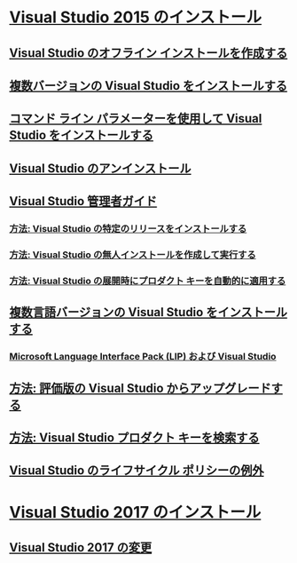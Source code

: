 # [Visual Studio 2015 のインストール](install-visual-studio-2015.md)
## [Visual Studio のオフライン インストールを作成する](create-an-offline-installation-of-visual-studio.md)
## [複数バージョンの Visual Studio をインストールする](install-visual-studio-versions-side-by-side.md)
## [コマンド ライン パラメーターを使用して Visual Studio をインストールする](use-command-line-parameters-to-install-visual-studio.md)
## [Visual Studio のアンインストール](uninstall-visual-studio.md)
## [Visual Studio 管理者ガイド](visual-studio-administrator-guide.md)
### [方法: Visual Studio の特定のリリースをインストールする](how-to-install-a-specific-release-of-visual-studio.md)
### [方法: Visual Studio の無人インストールを作成して実行する](how-to-create-and-run-an-unattended-installation-of-visual-studio.md)
### [方法: Visual Studio の展開時にプロダクト キーを自動的に適用する](how-to-automatically-apply-product-keys-when-deploying-visual-studio.md)
## [複数言語バージョンの Visual Studio をインストールする](install-multiple-language-versions-of-visual-studio.md)
### [Microsoft Language Interface Pack (LIP) および Visual Studio](microsoft-language-interface-packs-lips-and-visual-studio.md)
## [方法: 評価版の Visual Studio からアップグレードする](how-to-upgrade-from-a-trial-edition-of-visual-studio.md)
## [方法: Visual Studio プロダクト キーを検索する](how-to-locate-the-visual-studio-product-key.md)
## [Visual Studio のライフサイクル ポリシーの例外](visual-studio-lifecycle-policy-exceptions.md)
# [Visual Studio 2017 のインストール](install-visual-studio-15-preview-5.md)
## [Visual Studio 2017 の変更](modify-visual-studio-15-preview-5.md)
